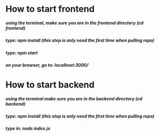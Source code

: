 # How to start frontend

##### using the terminal, make sure you are in the frontend directory (cd frontend)
##### type: npm install (this step is only need the first time when pulling repo)
##### type: npm start
##### on your browser, go to: localhost:3000/

# How to start backend

##### using the terminal make sure you are in the backend directory (cd backend)
##### type: npm install (this step is only need the first time when pulling repo)
##### type in: node index.js
